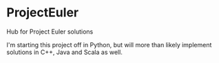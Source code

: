 # ProjectEuler
Hub for Project Euler solutions

I'm starting this project off in Python, but will more than likely 
implement solutions in C++, Java and Scala as well.
